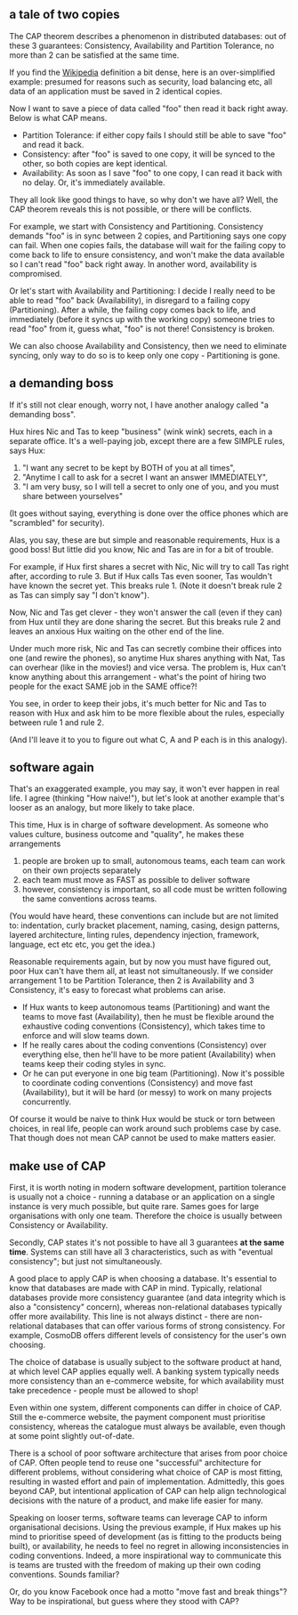 ## a tale of two copies

The CAP theorem describes a phenomenon in distributed databases: out of these 3 guarantees: Consistency, Availability and Partition Tolerance, no more than 2 can be satisfied at the same time. 

If you find the [Wikipedia](https://en.wikipedia.org/wiki/CAP_theorem) definition a bit dense, here is an over-simplified example: presumed for reasons such as security, load balancing etc, all data of an application must be saved in 2 identical copies.

Now I want to save a piece of data called "foo" then read it back right away. Below is what CAP means.

* Partition Tolerance: if either copy fails I should still be able to save "foo" and read it back.
* Consistency: after "foo" is saved to one copy, it will be synced to the other, so both copies are kept identical.
* Availability: As soon as I save "foo" to one copy, I can read it back with no delay. Or, it's immediately available.

They all look like good things to have, so why don't we have all? Well, the CAP theorem reveals this is not possible, or there will be conflicts.

For example, we start with Consistency and Partitioning. Consistency demands "foo" is in sync between 2 copies, and Partitioning says one copy can fail. When one copies fails, the database will wait for the failing copy to come back to life to ensure consistency, and won't make the data available so I can't read "foo" back right away. In another word, availability is compromised.

Or let's start with Availability and Partitioning: I decide I really need to be able to read "foo" back (Availability), in disregard to a failing copy (Partitioning). After a while, the failing copy comes back to life, and immediately (before it syncs up with the working copy) someone tries to read "foo" from it, guess what, "foo" is not there! Consistency is broken.

We can also choose Availability and Consistency, then we need to eliminate syncing, only way to do so is to keep only one copy - Partitioning is gone.

## a demanding boss

If it's still not clear enough, worry not, I have another analogy called "a demanding boss".

Hux hires Nic and Tas to keep "business" (wink wink) secrets, each in a separate office. It's a well-paying job, except there are a few SIMPLE rules, says Hux:

1) "I want any secret to be kept by BOTH of you at all times",
2) "Anytime I call to ask for a secret I want an answer IMMEDIATELY",
3) "I am very busy, so I will tell a secret to only one of you, and you must share between yourselves"

(It goes without saying, everything is done over the office phones which are "scrambled" for security).

Alas, you say, these are but simple and reasonable requirements, Hux is a good boss! But little did you know, Nic and Tas are in for a bit of trouble.

For example, if Hux first shares a secret with Nic, Nic will try to call Tas right after, according to rule 3. But if Hux calls Tas even sooner, Tas wouldn't have known the secret yet. This breaks rule 1. (Note it doesn't break rule 2 as Tas can simply say "I don't know").

Now, Nic and Tas get clever - they won't answer the call (even if they can) from Hux until they are done sharing the secret. But this breaks rule 2 and leaves an anxious Hux waiting on the other end of the line.

Under much more risk, Nic and Tas can secretly combine their offices into one (and rewire the phones), so anytime Hux shares anything with Nat, Tas can overhear (like in the movies!) and vice versa. The problem is, Hux can't know anything about this arrangement - what's the point of hiring two people for the exact SAME job in the SAME office?!

You see, in order to keep their jobs, it's much better for Nic and Tas to reason with Hux and ask him to be more flexible about the rules, especially between rule 1 and rule 2.

(And I'll leave it to you to figure out what C, A and P each is in this analogy).

## software again

That's an exaggerated example, you may say, it won't ever happen in real life. I agree (thinking "How naive!"), but let's look at another example that's looser as an analogy, but more likely to take place.

This time, Hux is in charge of software development. As someone who values culture, business outcome and "quality", he makes these arrangements

1) people are broken up to small, autonomous teams, each team can work on their own projects separately
2) each team must move as FAST as possible to deliver software
3) however, consistency is important, so all code must be written following the same conventions across teams. 

(You would have heard, these conventions can include but are not limited to: indentation, curly bracket placement, naming, casing, design patterns, layered architecture, linting rules, dependency injection, framework, language, ect etc etc, you get the idea.)

Reasonable requirements again, but by now you must have figured out, poor Hux can't have them all, at least not simultaneously. If we consider arrangement 1 to be Partition Tolerance, then 2 is Availability and 3 Consistency, it's easy to forecast what problems can arise.

* If Hux wants to keep autonomous teams (Partitioning) and want the teams to move fast (Availability), then he must be flexible around the exhaustive coding conventions (Consistency), which takes time to enforce and will slow teams down. 
* If he really cares about the coding conventions (Consistency) over everything else, then he'll have to be more patient (Availability) when teams keep their coding styles in sync.
* Or he can put everyone in one big team (Partitioning). Now it's possible to coordinate coding conventions (Consistency) and move fast (Availability), but it will be hard (or messy) to work on many projects concurrently.

Of course it would be naive to think Hux would be stuck or torn between choices, in real life, people can work around such problems case by case. That though does not mean CAP cannot be used to make matters easier.

## make use of CAP

First, it is worth noting in modern software development, partition tolerance is usually not a choice - running a database or an application on a single instance is very much possible, but quite rare. Sames goes for large organisations with only one team. Therefore the choice is usually between Consistency or Availability.

Secondly, CAP states it's not possible to have all 3 guarantees **at the same time**. Systems can still have all 3 characteristics, such as with "eventual consistency"; but just not simultaneously. 

A good place to apply CAP is when choosing a database. It's essential to know that databases are made with CAP in mind. Typically, relational databases provide more consistency guarantee (and data integrity which is also a "consistency" concern), whereas non-relational databases typically offer more availability. This line is not always distinct - there are non-relational databases that can offer various forms of strong consistency. For example, CosmoDB offers different levels of consistency for the user's own choosing.

The choice of database is usually subject to the software product at hand, at which level CAP applies equally well. A banking system typically needs more consistency than an e-commerce website, for which availability must take precedence - people must be allowed to shop!

Even within one system, different components can differ in choice of CAP. Still the e-commerce website, the payment component must prioritise consistency, whereas the catalogue must always be available, even though at some point slightly out-of-date. 

There is a school of poor software architecture that arises from poor choice of CAP. Often people tend to reuse one "successful" architecture for different problems, without considering what choice of CAP is most fitting, resulting in wasted effort and pain of implementation. Admittedly, this goes beyond CAP, but intentional application of CAP can help align technological decisions with the nature of a product, and make life easier for many.

Speaking on looser terms, software teams can leverage CAP to inform organisational decisions. Using the previous example, if Hux makes up his mind to prioritise speed of development (as is fitting to the products being built), or availability, he needs to feel no regret in allowing inconsistencies in coding conventions. Indeed, a more inspirational way to communicate this is teams are trusted with the freedom of making up their own coding conventions. Sounds familiar?

Or, do you know Facebook once had a motto "move fast and break things"? Way to be inspirational, but guess where they stood with CAP?